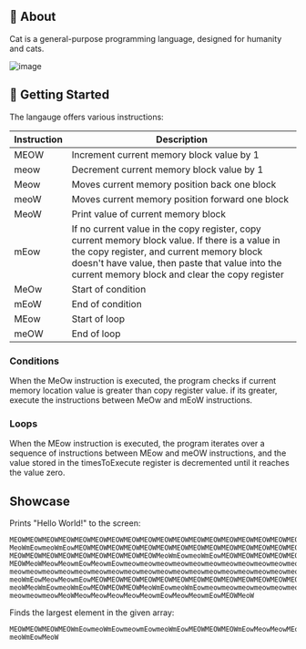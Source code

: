 ## 📖 About 

Cat is a general-purpose programming language, designed for humanity and cats.

![image](https://media.npr.org/assets/img/2021/08/11/gettyimages-1279899488_wide-f3860ceb0ef19643c335cb34df3fa1de166e2761-s1100-c50.jpg)


## 🚀 Getting Started

The langauge offers various instructions:

| Instruction  | Description |
| ------------- | ------------- |
| MEOW | Increment current memory block value by 1  |
| meow  | Decrement current memory block value by 1  |
| Meow  | Moves current memory position back one block  |
| meoW  | Moves current memory position forward one block  |
| MeoW  | Print value of current memory block  |
| mEow  | If no current value in the copy register, copy current memory block value. If there is a value in the copy register, and current memory block doesn't have value, then paste that value into the current memory block and clear the copy register |
| MeOw  | Start of condition |
| mEoW  | End of condition |
| MEow  | Start of loop |
| meOW  | End of loop |

### Conditions
When the MeOw instruction is executed, the program checks if current memory location value is greater than copy register value. if its greater, execute the instructions between MeOw and mEoW instructions.

### Loops
When the MEow instruction is executed, the program iterates over a sequence of instructions between MEow and meOW instructions, and the value stored in the timesToExecute register is decremented until it reaches the value zero.

## Showcase

Prints "Hello World!" to the screen:

```
MEOWMEOWMEOWMEOWMEOWMEOWMEOWMEOWMEOWMEOWMEOWMEOWMEOWMEOWMEOWMEOWMEOWMEOWMEOWMEOWMEOWMEOWMEOWMEOW
MeoWmEowmeoWmEowMEOWMEOWMEOWMEOWMEOWMEOWMEOWMEOWMEOWMEOWMEOWMEOWMEOWMEOWMEOWMEOWMEOWMEOWMEOWMEOW
MEOWMEOWMEOWMEOWMEOWMEOWMEOWMEOWMEOWMeoWmEowmeoWmEowMEOWMEOWMEOWMEOWMEOWMEOWMEOWMeoWMeoWMEOWMEOW
MEOWMeoWMeowMeowmEowMeowmEowmeowmeowmeowmeowmeowmeowmeowmeowmeowmeowmeowmeowmeowmeowmeowmeowmeow
meowmeowmeowmeowmeowmeowmeowmeowmeowmeowmeowmeowmeowmeowmeowmeowmeowmeowmeowmeowmeowmeowmeowMeoW
meoWmEowMeowMeowmEowMEOWMEOWMEOWMEOWMEOWMEOWMEOWMEOWMEOWMEOWMEOWMEOWMEOWMEOWMEOWMeoWmeoWmeoWmeoW
meoWMeoWmEowmeoWmEowMEOWMEOWMEOWMeoWmEowmeoWmEowmeowmeowmeowmeowmeowmeowMeoWmeowmeowmeowmeowmeow
meowmeowmeowMeoWMeowMeowMeowMeowMeowmEowMeowMeowmEowMEOWMeoW
```

Finds the largest element in the given array:
```
MEOWMEOWMEOWMEOWmEowmeoWmEowmeowmEowmeoWmEowMEOWMEOWMEOWmEowMeowMeowMEowMeOwmEowmEoWmeoWmeOWmeoW
meoWmEowMeoW
```
